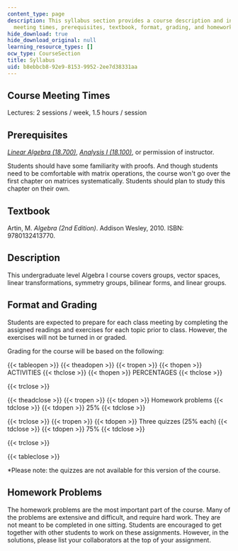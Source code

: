 ```yaml
---
content_type: page
description: This syllabus section provides a course description and information on
  meeting times, prerequisites, textbook, format, grading, and homework.
hide_download: true
hide_download_original: null
learning_resource_types: []
ocw_type: CourseSection
title: Syllabus
uid: b8ebbcb8-92e9-8153-9952-2ee7d38331aa
---
```


Course Meeting Times
--------------------

Lectures: 2 sessions / week, 1.5 hours / session

Prerequisites
-------------

[_Linear Algebra (18.700)_](/courses/18-700-linear-algebra-fall-2013), [_Analysis I (18.100)_](/courses/18-100b-analysis-i-fall-2010), or permission of instructor.

Students should have some familiarity with proofs. And though students need to be comfortable with matrix operations, the course won't go over the first chapter on matrices systematically. Students should plan to study this chapter on their own.

Textbook
--------

Artin, M. _Algebra (2nd Edition)_. Addison Wesley, 2010. ISBN: 9780132413770.

Description
-----------

This undergraduate level Algebra I course covers groups, vector spaces, linear transformations, symmetry groups, bilinear forms, and linear groups.

Format and Grading
------------------

Students are expected to prepare for each class meeting by completing the assigned readings and exercises for each topic prior to class. However, the exercises will not be turned in or graded.

Grading for the course will be based on the following:

{{< tableopen >}}
{{< theadopen >}}
{{< tropen >}}
{{< thopen >}}
ACTIVITIES
{{< thclose >}}
{{< thopen >}}
PERCENTAGES
{{< thclose >}}

{{< trclose >}}

{{< theadclose >}}
{{< tropen >}}
{{< tdopen >}}
Homework problems
{{< tdclose >}}
{{< tdopen >}}
25%
{{< tdclose >}}

{{< trclose >}}
{{< tropen >}}
{{< tdopen >}}
Three quizzes (25% each)
{{< tdclose >}}
{{< tdopen >}}
75%
{{< tdclose >}}

{{< trclose >}}

{{< tableclose >}}

\*Please note: the quizzes are not available for this version of the course.

Homework Problems
-----------------

The homework problems are the most important part of the course. Many of the problems are extensive and difficult, and require hard work. They are not meant to be completed in one sitting. Students are encouraged to get together with other students to work on these assignments. However, in the solutions, please list your collaborators at the top of your assignment.